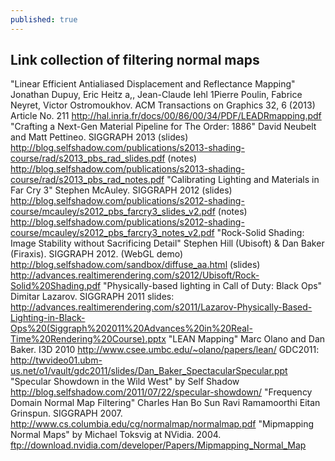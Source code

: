 ```yaml
---
published: true
---
```

## Link collection of filtering normal maps

"Linear Efficient Antialiased Displacement and Reflectance Mapping" Jonathan Dupuy, Eric Heitz a,, Jean-Claude Iehl 1Pierre Poulin, Fabrice Neyret, Victor Ostromoukhov. ACM Transactions on Graphics 32, 6 (2013) Article No. 211
http://hal.inria.fr/docs/00/86/00/34/PDF/LEADRmapping.pdf
"Crafting a Next-Gen Material Pipeline for The Order: 1886" David Neubelt and Matt Pettineo. SIGGRAPH 2013
(slides) http://blog.selfshadow.com/publications/s2013-shading-course/rad/s2013_pbs_rad_slides.pdf
(notes) http://blog.selfshadow.com/publications/s2013-shading-course/rad/s2013_pbs_rad_notes.pdf
"Calibrating Lighting and Materials in Far Cry 3" Stephen McAuley. SIGGRAPH 2012
(slides) http://blog.selfshadow.com/publications/s2012-shading-course/mcauley/s2012_pbs_farcry3_slides_v2.pdf
(notes) http://blog.selfshadow.com/publications/s2012-shading-course/mcauley/s2012_pbs_farcry3_notes_v2.pdf
"Rock-Solid Shading: Image Stability without Sacrificing Detail" Stephen Hill (Ubisoft) & Dan Baker (Firaxis). SIGGRAPH 2012.
(WebGL demo) http://blog.selfshadow.com/sandbox/diffuse_aa.html
(slides) http://advances.realtimerendering.com/s2012/Ubisoft/Rock-Solid%20Shading.pdf
"Physically-based lighting in Call of Duty: Black Ops" Dimitar Lazarov. SIGGRAPH 2011
slides: http://advances.realtimerendering.com/s2011/Lazarov-Physically-Based-Lighting-in-Black-Ops%20(Siggraph%202011%20Advances%20in%20Real-Time%20Rendering%20Course).pptx
"LEAN Mapping" Marc Olano and Dan Baker. I3D 2010
http://www.csee.umbc.edu/~olano/papers/lean/
GDC2011: http://twvideo01.ubm-us.net/o1/vault/gdc2011/slides/Dan_Baker_SpectacularSpecular.ppt
"Specular Showdown in the Wild West" by Self Shadow
http://blog.selfshadow.com/2011/07/22/specular-showdown/
"Frequency Domain Normal Map Filtering" Charles Han Bo Sun Ravi Ramamoorthi Eitan Grinspun. SIGGRAPH 2007.
http://www.cs.columbia.edu/cg/normalmap/normalmap.pdf
"Mipmapping Normal Maps" by Michael Toksvig at NVidia. 2004.
ftp://download.nvidia.com/developer/Papers/Mipmapping_Normal_Map
